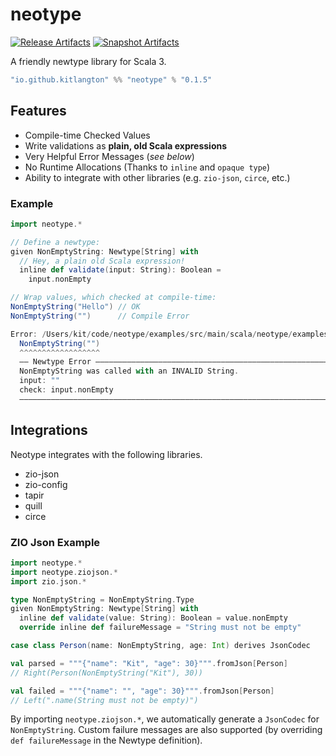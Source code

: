 # neotype

[![Release Artifacts][Badge-SonatypeReleases]][Link-SonatypeReleases]
[![Snapshot Artifacts][Badge-SonatypeSnapshots]][Link-SonatypeSnapshots]

[Badge-SonatypeReleases]: https://img.shields.io/nexus/r/https/oss.sonatype.org/io.github.kitlangton/neotype_3.svg "Sonatype Releases"
[Badge-SonatypeSnapshots]: https://img.shields.io/nexus/s/https/oss.sonatype.org/io.github.kitlangton/neotype_3.svg "Sonatype Snapshots"
[Link-SonatypeSnapshots]: https://oss.sonatype.org/content/repositories/snapshots/io/github/kitlangton/neotype_3/ "Sonatype Snapshots"
[Link-SonatypeReleases]: https://oss.sonatype.org/content/repositories/releases/io/github/kitlangton/neotype_3/ "Sonatype Releases"

A friendly newtype library for Scala 3.

```scala
"io.github.kitlangton" %% "neotype" % "0.1.5"
```

## Features

- Compile-time Checked Values
- Write validations as **plain, old Scala expressions**
- Very Helpful Error Messages (_see below_)
- No Runtime Allocations (Thanks to `inline` and `opaque type`)
- Ability to integrate with other libraries (e.g. `zio-json`, `circe`, etc.)

### Example

```scala
import neotype.*

// Define a newtype:
given NonEmptyString: Newtype[String] with
  // Hey, a plain old Scala expression!
  inline def validate(input: String): Boolean =
    input.nonEmpty

// Wrap values, which checked at compile-time:
NonEmptyString("Hello") // OK
NonEmptyString("")      // Compile Error
```

```scala
Error: /Users/kit/code/neotype/examples/src/main/scala/neotype/examples/Main.scala:9:16 
  NonEmptyString("")                  
  ^^^^^^^^^^^^^^^^^^
  —— Newtype Error ——————————————————————————————————————————————————————————
  NonEmptyString was called with an INVALID String.
  input: ""
  check: input.nonEmpty
  ———————————————————————————————————————————————————————————————————————————
```

## Integrations

Neotype integrates with the following libraries.

- zio-json
- zio-config
- tapir
- quill
- circe

### ZIO Json Example

```scala
import neotype.*
import neotype.ziojson.*
import zio.json.*

type NonEmptyString = NonEmptyString.Type
given NonEmptyString: Newtype[String] with
  inline def validate(value: String): Boolean = value.nonEmpty
  override inline def failureMessage = "String must not be empty"

case class Person(name: NonEmptyString, age: Int) derives JsonCodec

val parsed = """{"name": "Kit", "age": 30}""".fromJson[Person]
// Right(Person(NonEmptyString("Kit"), 30))

val failed = """{"name": "", "age": 30}""".fromJson[Person]
// Left(".name(String must not be empty)")
```

By importing `neotype.ziojson.*`, we automatically generate a `JsonCodec` for `NonEmptyString`. Custom
failure messages are also supported (by overriding `def failureMessage` in the Newtype definition).
